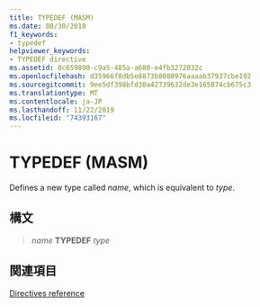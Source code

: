 ```yaml
---
title: TYPEDEF (MASM)
ms.date: 08/30/2018
f1_keywords:
- typedef
helpviewer_keywords:
- TYPEDEF directive
ms.assetid: 0c659890-c9a5-485a-a680-e4fb3272032c
ms.openlocfilehash: d35966f8db5e8873b8080976aaaab37937cbe192
ms.sourcegitcommit: 9ee5df398bfd30a42739632de3e165874cb675c3
ms.translationtype: MT
ms.contentlocale: ja-JP
ms.lasthandoff: 11/22/2019
ms.locfileid: "74393167"
---
```

# <a name="typedef-masm"></a>TYPEDEF (MASM)

Defines a new type called *name*, which is equivalent to *type*.

## <a name="syntax"></a>構文

> *name* **TYPEDEF** *type*

## <a name="see-also"></a>関連項目

[Directives reference](directives-reference.md)
